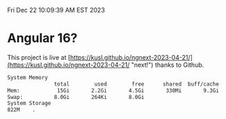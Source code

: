 Fri Dec 22 10:09:39 AM EST 2023

# Angular 16?


This project is live at [https://kusl.github.io/ngnext-2023-04-21/](https://kusl.github.io/ngnext-2023-04-21/ "next!") thanks to Github.

```bash
System Memory
               total        used        free      shared  buff/cache   available
Mem:            15Gi       2.2Gi       4.5Gi       330Mi       9.3Gi        13Gi
Swap:          8.0Gi       264Ki       8.0Gi
System Storage
822M	.
```
```bash

